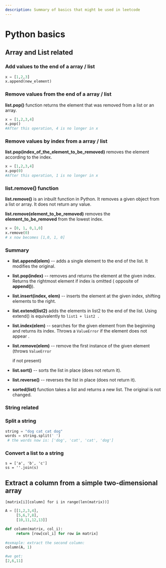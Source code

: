 ```yaml
---
description: Summary of basics that might be used in leetcode
---
```


# Python basics

## Array  and List related 

### Add values to the end of a array / list

```python
x = [1,2,3]
x.append(new_element)
```

### Remove values from the end of a array / list

**list.pop\(\)** function returns the element that was removed from a list or an array.

```python
x = [1,2,3,4]
x.pop()
#After this operation, 4 is no longer in x
```

### Remove values by index from a array / list

**list.pop\(index\_of\_the\_element\_to\_be\_removed\)** removes the element according to the index.

```python
x = [1,2,3,4]
x.pop(0)
#After this operation, 1 is no longer in x
```

### list.remove\(\) function 

**list.remove\(\)** is an inbuilt function in Python. It removes a given object from a list or array. It does not return any value.

**list.remove\(element\_to\_be\_removed\)** removes the **element\_to\_be\_removed** from the lowest index.

```python
x = [0, 1, 0,1,0]
x.remove(0)
# x now becomes [1,0, 1, 0]
```

### Summary

* **list.append\(elem\)** -- adds a single element to the end of the list. It modifies the original.
* **list.pop\(index\)** -- removes and returns the element at the given index. Returns the rightmost element if index is omitted \( opposite of **append\(\)**\).
* **list.insert\(index, elem\)** -- inserts the element at the given index, shifting elements to the right.
* **list.extend\(list2\)** adds the elements in list2 to the end of the list.   Using extend\(\) is equivalently to  `list1 + list2 .`
* **list.index\(elem\)** -- searches for the given element from the beginning and returns its index. Throws a  `ValueError` if the element does not appear .
* **list.remove\(elem\)** -- remove the first instance of the given element \(throws `ValueError` 

   if not present\)

* **list.sort\(\)** -- sorts the list in place \(does not return it\).
* **list.reverse\(\)** -- reverses the list in place \(does not return it\).
* **sorted\(list\)** function takes a list and returns a new list. The original is not changed.

### String related

###  Split a string

```python
string = "dog cat cat dog"
words = string.split(' ')
 # the words now is: ['dog', 'cat', 'cat', 'dog']
```

### Convert a list to a string

```text
s = ['a', 'b', 'c']
ss = ''.join(s)
```

## Extract a column from a simple two-dimensional array

`[matrix[i][column] for i in range(len(matrix))]`

```python
A = [[1,2,3,4],
     [5,6,7,8],
     [10,11,12,13]]

def column(matrix, col_i):
     return [row[col_i] for row in matrix]
     
#exmaple: extract the second column:
column(A, 1)

#we get:
[2,6,11]
```



